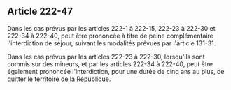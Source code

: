 Article 222-47
----
Dans les cas prévus par les articles 222-1 à 222-15, 222-23 à 222-30 et 222-34 à
222-40, peut être prononcée à titre de peine complémentaire l'interdiction de
séjour, suivant les modalités prévues par l'article 131-31.

Dans les cas prévus par les articles 222-23 à 222-30, lorsqu'ils sont commis sur
des mineurs, et par les articles 222-34 à 222-40, peut être également prononcée
l'interdiction, pour une durée de cinq ans au plus, de quitter le territoire de
la République.
